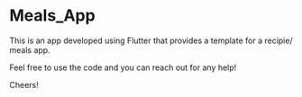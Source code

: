 # Meals_App

This is an app developed using Flutter that provides a template for a recipie/ meals app.

Feel free to use the code and you can reach out for any help!

Cheers!


